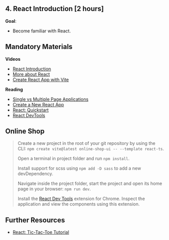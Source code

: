 ## 4. React Introduction [2 hours]

**Goal**: 
- Become familiar with React.

## Mandatory Materials

**Videos**
- [React Introduction](https://youtu.be/Tn6-PIqc4UM)
- [More about React](https://youtu.be/HyWYpM_S-2c)
- [Create React App with Vite](https://youtu.be/XH69M0qIAis)

**Reading**

- [Single vs Multiple Page Applications](https://medium.com/@NeotericEU/single-page-application-vs-multiple-page-application-2591588efe58)
- [Create a New React App](https://www.geeksforgeeks.org/how-to-setup-reactjs-with-vite/)
- [React: Quickstart](https://react.dev/learn)
- [React DevTools](https://www.freecodecamp.org/news/how-to-see-your-react-state-props-in-the-browser-774098a50fcc/)

## Online Shop

> Create a new project in the root of your git repository by using the CLI: `npm create vite@latest online-shop-ui -- --template react-ts`.
>
> Open a terminal in project folder and run `npm install`.
> 
> Install support for scss using `npm add -D sass` to add a new devDependency.
>
> Navigate inside the project folder, start the project and open its home page in your browser: `npm run dev`.
>
> Install the [React Dev Tools](https://chrome.google.com/webstore/detail/react-developer-tools/fmkadmapgofadopljbjfkapdkoienihi?hl=en) extension for Chrome. Inspect the application and view the components using this extension.

## Further Resources

- [React: Tic-Tac-Toe Tutorial](https://react.dev/learn/tutorial-tic-tac-toe)
